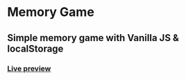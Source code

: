 # Memory Game

## Simple memory game with Vanilla JS & localStorage

### [Live preview](https://kumiasto.github.io/memory-game/)
